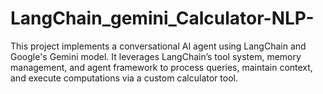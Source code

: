 # LangChain_gemini_Calculator-NLP-
This project implements a conversational AI agent using LangChain and Google's Gemini model. It leverages LangChain’s tool system, memory management, and agent framework to process queries, maintain context, and execute computations via a custom calculator tool.
